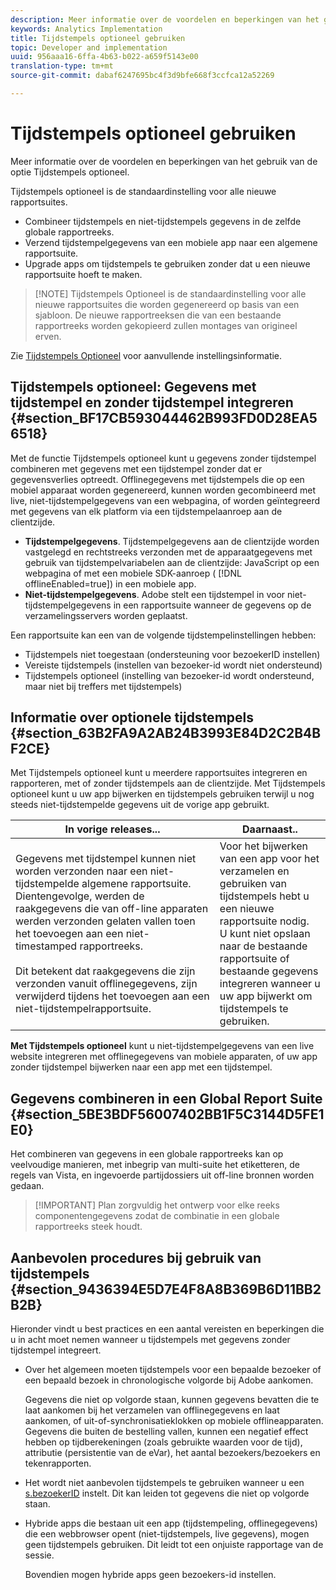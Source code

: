 ```yaml
---
description: Meer informatie over de voordelen en beperkingen van het gebruik van de optie Tijdstempels optioneel.
keywords: Analytics Implementation
title: Tijdstempels optioneel gebruiken
topic: Developer and implementation
uuid: 956aaa16-6ffa-4b63-b022-a659f5143e00
translation-type: tm+mt
source-git-commit: dabaf6247695bc4f3d9bfe668f3ccfca12a52269

---
```



# Tijdstempels optioneel gebruiken

Meer informatie over de voordelen en beperkingen van het gebruik van de optie Tijdstempels optioneel.

Tijdstempels optioneel is de standaardinstelling voor alle nieuwe rapportsuites.

* Combineer tijdstempels en niet-tijdstempels gegevens in de zelfde globale rapportreeks.
* Verzend tijdstempelgegevens van een mobiele app naar een algemene rapportsuite.
* Upgrade apps om tijdstempels te gebruiken zonder dat u een nieuwe rapportsuite hoeft te maken.

>[!NOTE] Tijdstempels Optioneel is de standaardinstelling voor alle nieuwe rapportsuites die worden gegenereerd op basis van een sjabloon. De nieuwe rapportreeksen die van een bestaande rapportreeks worden gekopieerd zullen montages van origineel erven.

Zie [Tijdstempels Optioneel](https://marketing.adobe.com/resources/help/en_US/reference/timestamp-optional.html) voor aanvullende instellingsinformatie.

## Tijdstempels optioneel: Gegevens met tijdstempel en zonder tijdstempel integreren {#section_BF17CB593044462B993FD0D28EA56518}

Met de functie Tijdstempels optioneel kunt u gegevens zonder tijdstempel combineren met gegevens met een tijdstempel zonder dat er gegevensverlies optreedt. Offlinegegevens met tijdstempels die op een mobiel apparaat worden gegenereerd, kunnen worden gecombineerd met live, niet-tijdstempelgegevens van een webpagina, of worden geïntegreerd met gegevens van elk platform via een tijdstempelaanroep aan de clientzijde.

* **Tijdstempelgegevens**. Tijdstempelgegevens aan de clientzijde worden vastgelegd en rechtstreeks verzonden met de apparaatgegevens met gebruik van tijdstempelvariabelen aan de clientzijde: JavaScript op een webpagina of met een mobiele SDK-aanroep ( [!DNL offlineEnabled=true]) in een mobiele app.
* **Niet-tijdstempelgegevens**. Adobe stelt een tijdstempel in voor niet-tijdstempelgegevens in een rapportsuite wanneer de gegevens op de verzamelingsservers worden geplaatst.


Een rapportsuite kan een van de volgende tijdstempelinstellingen hebben:

* Tijdstempels niet toegestaan (ondersteuning voor bezoekerID instellen)
* Vereiste tijdstempels (instellen van bezoeker-id wordt niet ondersteund)
* Tijdstempels optioneel (instelling van bezoeker-id wordt ondersteund, maar niet bij treffers met tijdstempels)

## Informatie over optionele tijdstempels {#section_63B2FA9A2AB24B3993E84D2C2B4BF2CE}

Met Tijdstempels optioneel kunt u meerdere rapportsuites integreren en rapporteren, met of zonder tijdstempels aan de clientzijde. Met Tijdstempels optioneel kunt u uw app bijwerken en tijdstempels gebruiken terwijl u nog steeds niet-tijdstempelde gegevens uit de vorige app gebruikt.

| In vorige releases... | Daarnaast.. |
|--- |--- |
| Gegevens met tijdstempel kunnen niet worden verzonden naar een niet-tijdstempelde algemene rapportsuite. Dientengevolge, werden de raakgegevens die van off-line apparaten werden verzonden gelaten vallen toen het toevoegen aan een niet-timestamped rapportreeks. <br/><br/>Dit betekent dat raakgegevens die zijn verzonden vanuit offlinegegevens, zijn verwijderd tijdens het toevoegen aan een niet-tijdstempelrapportsuite. | Voor het bijwerken van een app voor het verzamelen en gebruiken van tijdstempels hebt u een nieuwe rapportsuite nodig. <br/>U kunt niet opslaan naar de bestaande rapportsuite of bestaande gegevens integreren wanneer u uw app bijwerkt om tijdstempels te gebruiken. |

**Met Tijdstempels optioneel** kunt u niet-tijdstempelgegevens van een live website integreren met offlinegegevens van mobiele apparaten, of uw app zonder tijdstempel bijwerken naar een app met een tijdstempel.

## Gegevens combineren in een Global Report Suite {#section_5BE3BDF56007402BB1F5C3144D5FE1E0}

Het combineren van gegevens in een globale rapportreeks kan op veelvoudige manieren, met inbegrip van multi-suite het etiketteren, de regels van Vista, en ingevoerde partijdossiers uit off-line bronnen worden gedaan.

>[!IMPORTANT] Plan zorgvuldig het ontwerp voor elke reeks componentengegevens zodat de combinatie in een globale rapportreeks steek houdt.

## Aanbevolen procedures bij gebruik van tijdstempels {#section_9436394E5D7E4F8A8B369B6D11BB2B2B}

Hieronder vindt u best practices en een aantal vereisten en beperkingen die u in acht moet nemen wanneer u tijdstempels met gegevens zonder tijdstempel integreert.

* Over het algemeen moeten tijdstempels voor een bepaalde bezoeker of een bepaald bezoek in chronologische volgorde bij Adobe aankomen.

   Gegevens die niet op volgorde staan, kunnen gegevens bevatten die te laat aankomen bij het verzamelen van offlinegegevens en laat aankomen, of uit-of-synchronisatieklokken op mobiele offlineapparaten. Gegevens die buiten de bestelling vallen, kunnen een negatief effect hebben op tijdberekeningen (zoals gebruikte waarden voor de tijd), attributie (persistentie van de eVar), het aantal bezoekers/bezoekers en tekenrapporten.

* Het wordt niet aanbevolen tijdstempels te gebruiken wanneer u een [s.bezoekerID](https://marketing.adobe.com/resources/help/en_US/sc/implement/visid_custom.html) instelt. Dit kan leiden tot gegevens die niet op volgorde staan.

* Hybride apps die bestaan uit een app (tijdstempeling, offlinegegevens) die een webbrowser opent (niet-tijdstempels, live gegevens), mogen geen tijdstempels gebruiken. Dit leidt tot een onjuiste rapportage van de sessie.

   Bovendien mogen hybride apps geen bezoekers-id instellen.
